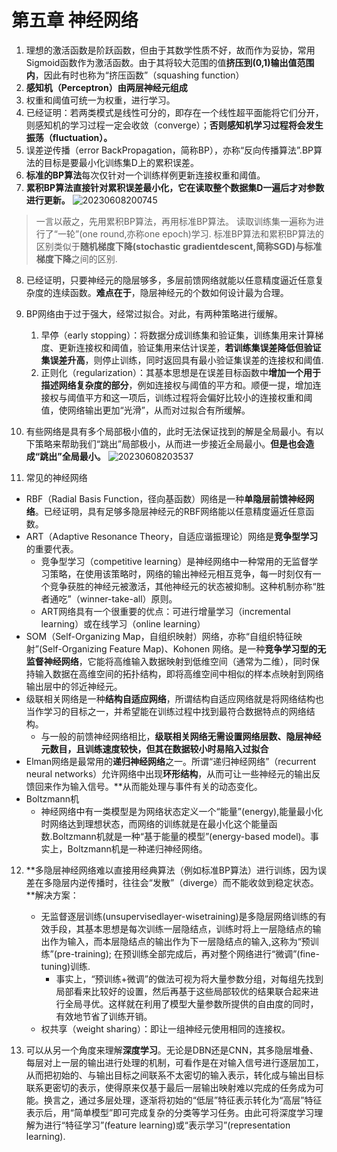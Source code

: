 # 第五章 神经网络

1. 理想的激活函数是阶跃函数，但由于其数学性质不好，故而作为妥协，常用Sigmoid函数作为激活函数。由于其将较大范围的值**挤压到(0,1)输出值范围内**，因此有时也称为“挤压函数”（squashing function）
2. **感知机（Perceptron）由两层神经元组成**
3. 权重和阈值可统一为权重，进行学习。
4. 已经证明：若两类模式是线性可分的，即存在一个线性超平面能将它们分开，则感知机的学习过程一定会收敛（converge）；**否则感知机学习过程将会发生振荡（fluctuation）。**
5. 误差逆传播（error BackPropagation，简称BP），亦称“反向传播算法”.BP算法的目标是要最小化训练集D上的累积误差。
6. **标准的BP算法**每次仅针对一个训练样例更新连接权重和阈值。
7. **累积BP算法直接针对累积误差最小化，它在读取整个数据集D一遍后才对参数进行更新。**
![20230608200745](https://cdn.jsdelivr.net/gh/Corner430/Picture1/images/20230608200745.png)
> 一言以蔽之，先用累积BP算法，再用标准BP算法。
> 读取训练集一遍称为进行了“一轮”(one round,亦称one epoch)学习.
> 标准BP算法和累积BP算法的区别类似于**随机梯度下降(stochastic gradientdescent,简称SGD)与标准梯度下降**之间的区别.

8. 已经证明，只要神经元的隐层够多，多层前馈网络就能以任意精度逼近任意复杂度的连续函数。**难点在于**，隐层神经元的个数如何设计最为合理。
9. BP网络由于过于强大，经常过拟合。对此，有两种策略进行缓解。
   1. 早停（early stopping）：将数据分成训练集和验证集，训练集用来计算梯度、更新连接权和阈值，验证集用来估计误差，**若训练集误差降低但验证集误差升高**，则停止训练，同时返回具有最小验证集误差的连接权和阈值.
   2. 正则化（regularization）：其基本思想是在误差目标函数中**增加一个用于描述网络复杂度的部分**，例如连接权与阈值的平方和。顺便一提，增加连接权与阈值平方和这一项后，训练过程将会偏好比较小的连接权重和阈值，使网络输出更加“光滑”，从而对过拟合有所缓解。

10. 有些网络是具有多个局部极小值的，此时无法保证找到的解是全局最小。有以下策略来帮助我们“跳出”局部极小，从而进一步接近全局最小。**但是也会造成“跳出”全局最小。**
![20230608203537](https://cdn.jsdelivr.net/gh/Corner430/Picture1/images/20230608203537.png)
11. 常见的神经网络
   - RBF（Radial Basis Function，径向基函数）网络是一种**单隐层前馈神经网络**。已经证明，具有足够多隐层神经元的RBF网络能以任意精度逼近任意函数。
   - ART（Adaptive Resonance Theory，自适应谐振理论）网络是**竞争型学习**的重要代表。
     - 竞争型学习（competitive learning）是神经网络中一种常用的无监督学习策略，在使用该策略时，网络的输出神经元相互竞争，每一时刻仅有一个竞争获胜的神经元被激活，其他神经元的状态被抑制。这种机制亦称“胜者通吃”（winner-take-all）原则。
     - ART网络具有一个很重要的优点：可进行增量学习（incremental learning）或在线学习（online learning）
   - SOM（Self-Organizing Map，自组织映射）网络，亦称“自组织特征映射”(Self-Organizing Feature Map)、Kohonen 网络。是一种**竞争学习型的无监督神经网络**，它能将高维输入数据映射到低维空间（通常为二维），同时保持输入数据在高维空间的拓扑结构，即将高维空间中相似的样本点映射到网络输出层中的邻近神经元。
   - 级联相关网络是一种**结构自适应网络**，所谓结构自适应网络就是将网络结构也当作学习的目标之一，并希望能在训练过程中找到最符合数据特点的网络结构。
     - 与一般的前馈神经网络相比，**级联相关网络无需设置网络层数、隐层神经元数目，且训练速度较快，但其在数据较小时易陷入过拟合**
   - Elman网络是最常用的**递归神经网络**之一。所谓“递归神经网络”（recurrent neural networks）允许网络中出现**环形结构**，从而可让一些神经元的输出反馈回来作为输入信号。**从而能处理与事件有关的动态变化。
   - Boltzmann机
     - 神经网络中有一类模型是为网络状态定义一个“能量”(energy),能量最小化时网络达到理想状态，而网络的训练就是在最小化这个能量函数.Boltzmann机就是一种“基于能量的模型”(energy-based model)。事实上，Boltzmann机是一种递归神经网络。

12. **多隐层神经网络难以直接用经典算法（例如标准BP算法）进行训练，因为误差在多隐层内逆传播时，往往会“发散”（diverge）而不能收敛到稳定状态。**解决方案：
    - 无监督逐层训练(unsupervisedlayer-wisetraining)是多隐层网络训练的有效手段，其基本思想是每次训练一层隐结点，训练时将上一层隐结点的输出作为输入，而本层隐结点的输出作为下一层隐结点的输入,这称为“预训练”(pre-training); 在预训练全部完成后，再对整个网络进行“微调”(fine-tuning)训练.
      - 事实上，“预训练+微调”的做法可视为将大量参数分组，对每组先找到局部看来比较好的设置，然后再基于这些局部较优的结果联合起来进行全局寻优。这样就在利用了模型大量参数所提供的自由度的同时，有效地节省了训练开销。
    - 权共享（weight sharing）：即让一组神经元使用相同的连接权。

13. 可以从另一个角度来理解**深度学习**。无论是DBN还是CNN，其多隐层堆叠、每层对上一层的输出进行处理的机制，可看作是在对输入信号进行逐层加工，从而把初始的、与输出目标之间联系不太密切的输入表示，转化成与输出目标联系更密切的表示，使得原来仅基于最后一层输出映射难以完成的任务成为可能。换言之，通过多层处理，逐渐将初始的“低层”特征表示转化为“高层”特征表示后，用“简单模型”即可完成复杂的分类等学习任务。由此可将深度学习理解为进行“特征学习”(feature learning)或“表示学习”(representation learning).
